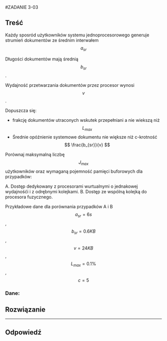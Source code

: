 #ZADANIE 3-03

## Treść

Każdy sposród użytkowników systemu jednoprocesorowego generuje strumień dokumentów ze średnim interwałem $$ a_{sr} $$ 

Długości dokumentów mają średnią $$ b_{sr} $$. 

Wydajność przetwarzania dokumentów przez procesor wynosi $$ v $$.

Dopuszcza się:       

* frakcję dokumentów utraconych wskutek przepełniani a nie wiekszą niż $$ L_{max} $$ 
* Średnie opóźnienie systemowe dokumentu nie większe niż c-krotność $$ \frac{b_{sr}}{v} $$ 

Porównaj maksymalną liczbę $$ J_{max} $$ użytkowników oraz wymaganą pojemność pamięci buforowych dla przypadków:

A. Dostęp dedykowany z procesorami wurtualnymi o jednakowej wydajnośći i z odrębnymi kolejkami.
B. Dostęp ze wspólną kolejką do procesora fuzycznego.

Przykładowe dane dla porównania przypadków A i B $$ a_{sr} = 6s $$ , $$ b_{sr} = 0.6 KB $$, $$ v = 24 KB $$, $$ L_{max} = 0.1\% $$, $$ c = 5 $$

### Dane:  
    
 

## Rozwiązanie



----
## Odpowiedź

 




